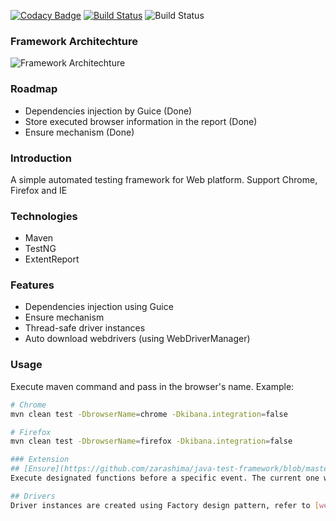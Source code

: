 [![Codacy Badge](https://api.codacy.com/project/badge/Grade/ea4a81e6a3cd4bf8a4a51b6f1f16145a)](https://www.codacy.com/manual/npvinh140589/selenium-test-framework?utm_source=github.com&amp;utm_medium=referral&amp;utm_content=zarashima/selenium-test-framework&amp;utm_campaign=Badge_Grade)
[![Build Status](https://travis-ci.com/zarashima/selenium-test-framework.svg?branch=master)](https://travis-ci.com/zarashima/selenium-test-framework)
![Build Status](https://github.com/zarashima/selenium-test-framework/workflows/Build%20Status/badge.svg)

### Framework Architechture
![Framework Architechture](https://github.com/zarashima/java-test-framework/blob/master/Framework-Architecture.png)


### Roadmap
* Dependencies injection by Guice (Done)
* Store executed browser information in the report (Done)
* Ensure mechanism (Done)

### Introduction
A simple automated testing framework for Web platform. Support Chrome, Firefox and IE

### Technologies
* Maven
* TestNG
* ExtentReport

### Features
* Dependencies injection using Guice
* Ensure mechanism
* Thread-safe driver instances
* Auto download webdrivers (using WebDriverManager)

### Usage
Execute maven command and pass in the browser's name. Example:
```bash
# Chrome
mvn clean test -DbrowserName=chrome -Dkibana.integration=false

# Firefox
mvn clean test -DbrowserName=firefox -Dkibana.integration=false

### Extension
## [Ensure](https://github.com/zarashima/java-test-framework/blob/master/src/main/java/ensure/Ensure.java)
Execute designated functions before a specific event. The current one will scroll to element before element interactions. To add other ensure actions, refer to [Wait](https://github.com/zarashima/java-test-framework/blob/master/src/main/java/ensure/Wait.java) class as an example

## Drivers
Driver instances are created using Factory design pattern, refer to [webdrivers](https://github.com/zarashima/java-test-framework/tree/master/src/main/java/webdriver) package. To reduce boilerplate code, I use Guice and manage them through [DriverModule](https://github.com/zarashima/java-test-framework/blob/master/src/main/java/modules/DriverModule.java)
